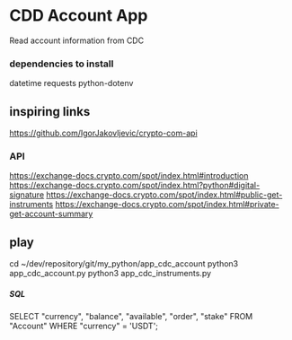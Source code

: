 # CDD Account App #
Read account information from CDC

### dependencies to install ###
datetime
requests
python-dotenv

## inspiring links ##
https://github.com/IgorJakovljevic/crypto-com-api

### API ###
https://exchange-docs.crypto.com/spot/index.html#introduction
https://exchange-docs.crypto.com/spot/index.html?python#digital-signature
https://exchange-docs.crypto.com/spot/index.html#public-get-instruments
https://exchange-docs.crypto.com/spot/index.html#private-get-account-summary

## play ##
cd ~/dev/repository/git/my_python/app_cdc_account
python3 app_cdc_account.py
python3 app_cdc_instruments.py

##### SQL #####
SELECT "currency",
       "balance",
       "available",
       "order",
       "stake"
  FROM "Account"
 WHERE "currency" = 'USDT';